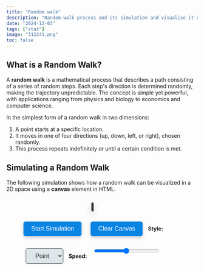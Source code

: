 ```yaml
---
title: "Random walk"
description: "Random walk process and its simulation and visualise it using JavaScript and HTML canvas"
date: "2024-12-03"
tags: ["stat"]
image: "312241.png"
toc: false
---
```


## What is a Random Walk?

A **random walk** is a mathematical process that describes a path consisting of a series of random steps. Each step's direction is determined randomly, making the trajectory unpredictable. The concept is simple yet powerful, with applications ranging from physics and biology to economics and computer science.

In the simplest form of a random walk in two dimensions:
1. A point starts at a specific location.
2. It moves in one of four directions (up, down, left, or right), chosen randomly.
3. This process repeats indefinitely or until a certain condition is met.

## Simulating a Random Walk

The following simulation shows how a random walk can be visualized in a 2D space using a **canvas** element in HTML. 


<div class="random-walk-container">
    <canvas id="rw-canvas"></canvas>
    <div class="rw-controls">
        <button id="rw-start-btn">Start Simulation</button>
        <button id="rw-clear-btn">Clear Canvas</button>
        <label>
            <span>Style:</span>
            <select id="rw-style-selector">
                <option value="point">Point</option>
                <option value="line">Line</option>
            </select>
        </label>
        <label>
            <span>Speed:</span>
            <input id="rw-speed-control" type="range" min="1" max="100" value="50">
        </label>
    </div>
</div>

<style>
    .random-walk-container {
        text-align: center;
        width: 90%;  
        max-width: 1000px; 
        margin: 30px 0;
    }
    canvas {
        border: 3px solid #2d3436;
        border-radius: 10px;
        background: radial-gradient(circle, #dfe6e9, #b2bec3);
        box-shadow: 0 8px 15px rgba(0, 0, 0, 0.3);
        width: 100%;
        height: auto; /* Maintain aspect ratio */
    }
    .rw-controls {
        margin-top: 20px;
    }
    button, select, input {
        margin: 10px;
        padding: 10px 20px;
        font-size: 16px;
        border-radius: 5px;
        border: none;
        cursor: pointer;
        transition: all 0.3s ease;
    }
    button {
        background: #0984e3;
        color: white;
        box-shadow: 0 4px 10px rgba(0, 0, 0, 0.2);
    }
    button:hover {
        background: #74b9ff;
        transform: scale(1.05);
    }
    button:active {
        background: #40739e;
        transform: scale(0.95);
    }
    select, input[type="range"] {
        background: #dfe6e9;
        color: #2d3436;
        border: 1px solid #2d3436;
    }
    label span {
        margin-right: 5px;
        font-weight: bold;
    }
</style>

<script>
    const canvasElement = document.getElementById('rw-canvas');
    const canvasContext = canvasElement.getContext('2d');
    const startBtn = document.getElementById('rw-start-btn');
    const clearBtn = document.getElementById('rw-clear-btn');
    const styleSelector = document.getElementById('rw-style-selector');
    const speedControl = document.getElementById('rw-speed-control');

    //  adjust canvas size based on parent div here main
    function adjustCanvasSize() {
        const parentWidth = canvasElement.parentElement.clientWidth;  
        canvasElement.width = parentWidth;
        canvasElement.height = parentWidth * 0.6;  
    }

    window.addEventListener('resize', adjustCanvasSize); // adjust on window resize
    adjustCanvasSize(); // set initial 

    const canvasWidth = canvasElement.width;
    const canvasHeight = canvasElement.height;

    let currentX = canvasWidth / 2;
    let currentY = canvasHeight / 2;
    let previousX = currentX;
    let previousY = currentY;
    let isRunning = false;
    let simulationSpeed = 50;
    let simulationTimer;

    function drawPoint(x, y) {
        canvasContext.fillStyle = 'rgba(0, 122, 255, 0.8)';
        canvasContext.beginPath();
        canvasContext.arc(x, y, 3, 0, Math.PI * 2);
        canvasContext.fill();
    }

    function drawLine(x1, y1, x2, y2) {
        canvasContext.strokeStyle = 'rgba(0, 122, 255, 0.8)';
        canvasContext.lineWidth = 2;
        canvasContext.beginPath();
        canvasContext.moveTo(x1, y1);
        canvasContext.lineTo(x2, y2);
        canvasContext.stroke();
    }

    function randomWalkStep() {
        const stepSize = 5;
        const direction = Math.floor(Math.random() * 4);

        previousX = currentX;
        previousY = currentY;

        switch (direction) {
            case 0: currentX += stepSize; break; //   right
            case 1: currentX -= stepSize; break; //   left
            case 2: currentY += stepSize; break; //  down
            case 3: currentY -= stepSize; break; //  up
        }

        // Ensure the point stays within bounds
        currentX = Math.max(0, Math.min(canvasWidth, currentX));
        currentY = Math.max(0, Math.min(canvasHeight, currentY));

        if (styleSelector.value === 'point') {
            drawPoint(currentX, currentY);
        } else if (styleSelector.value === 'line') {
            drawLine(previousX, previousY, currentX, currentY);
        }
    }

    function startSimulation() {
        isRunning = true;
        currentX = canvasWidth / 2; 
        currentY = canvasHeight / 2; 
        previousX = currentX;
        previousY = currentY;

        function step() {
            if (isRunning) {
                randomWalkStep();
                simulationTimer = setTimeout(step, 100 - simulationSpeed);
            }
        }

        step();
    }

    function stopSimulation() {
        isRunning = false;
        clearTimeout(simulationTimer);
        startBtn.textContent = 'Start Simulation';
    }

    startBtn.addEventListener('click', () => {
        if (!isRunning) {
            startBtn.textContent = 'Stop Simulation';
            startSimulation();
        } else {
            stopSimulation();
        }
    });

    clearBtn.addEventListener('click', () => {
        canvasContext.clearRect(0, 0, canvasElement.width, canvasElement.height);
        stopSimulation(); // Stop simulation, clearing
    });

    speedControl.addEventListener('input', (e) => {
        simulationSpeed = e.target.value;
    });
</script>
